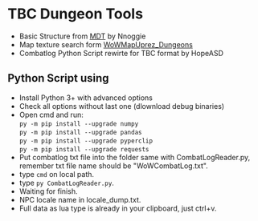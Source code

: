 # TBC Dungeon Tools

* Basic Structure from [MDT](https://github.com/Nnoggie/MythicDungeonTools) by Nnoggie
* Map texture search form [WoWMapUprez_Dungeons](https://github.com/keyboardturner/WoWMapUprez_Dungeons)
* Combatlog Python Script rewirte for TBC format by HopeASD

## Python Script using

* Install Python 3+ with advanced options
* Check all options without last one (dlownload debug binaries)
* Open cmd and run:  
`py -m pip install --upgrade numpy`  
`py -m pip install --upgrade pandas`  
`py -m pip install --upgrade pyperclip`  
`py -m pip install --upgrade requests`
* Put combatlog txt file into the folder same with CombatLogReader.py, remember txt file name should be "WoWCombatLog.txt".
* type `cmd` on local path.
* type `py CombatLogReader.py`.
* Waiting for finish.
* NPC locale name in locale_dump.txt.
* Full data as lua type is already in your clipboard, just ctrl+v.
